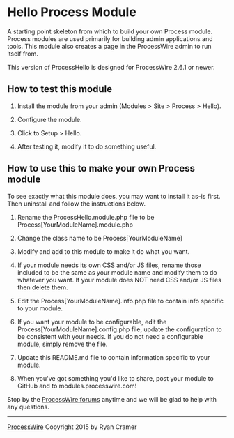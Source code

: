 # Hello Process Module

A starting point skeleton from which to build your own Process module. 
Process modules are used primarily for building admin applications and tools.
This module also creates a page in the ProcessWire admin to run itself from.

This version of ProcessHello is designed for ProcessWire 2.6.1 or newer. 


## How to test this module

1. Install the module from your admin (Modules > Site > Process > Hello).

2. Configure the module.

3. Click to Setup > Hello.

4. After testing it, modify it to do something useful. 


## How to use this to make your own Process module

To see exactly what this module does, you may want to install it as-is first. 
Then uninstall and follow the instructions below. 

1. Rename the ProcessHello.module.php file to be Process[YourModuleName].module.php

2. Change the class name to be Process[YourModuleName]

3. Modify and add to this module to make it do what you want. 

4. If your module needs its own CSS and/or JS files, rename those included to be the same as 
   your module name and modify them to do whatever you want. If your module does NOT need 
   CSS and/or JS files then delete them. 

5. Edit the Process[YourModuleName].info.php file to contain info specific to your module. 

6. If you want your module to be configurable, edit the Process[YourModuleName].config.php
   file, update the configuration to be consistent with your needs. If you do not need a 
   configurable module, simply remove the file. 

7. Update this README.md file to contain information specific to your module. 

8. When you've got something you'd like to share, post your module to GitHub and to 
   modules.processwire.com!

Stop by the [ProcessWire forums](http://processwire.com/talk/) anytime and we will be glad 
to help with any questions. 

------
[ProcessWire](http://processwire.com) Copyright 2015 by Ryan Cramer



